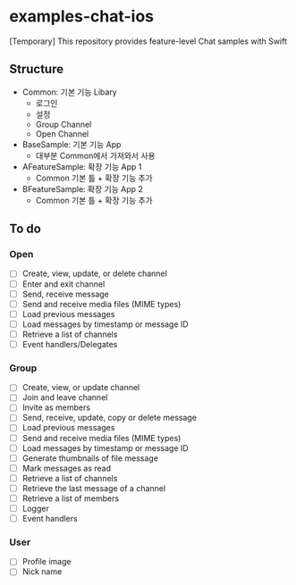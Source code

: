 # examples-chat-ios
[Temporary] This repository provides feature-level Chat samples with Swift

## Structure
- Common: 기본 기능 Libary
  - 로그인
  - 설정
  - Group Channel
  - Open Channel
- BaseSample: 기본 기능 App
  - 대부분 Common에서 가져와서 사용 
- AFeatureSample: 확장 기능 App 1
  - Common 기본 틀 + 확장 기능 추가 
- BFeatureSample: 확장 기능 App 2
  - Common 기본 틀 + 확장 기능 추가 

## To do
### Open
- [ ] Create, view, update, or delete channel
- [ ] Enter and exit channel
- [ ] Send, receive message
- [ ] Send and receive media files (MIME types)
- [ ] Load previous messages
- [ ] Load messages by timestamp or message ID
- [ ] Retrieve a list of channels
- [ ] Event handlers/Delegates

### Group
- [ ] Create, view, or update channel
- [ ] Join and leave channel
- [ ] Invite as members
- [ ] Send, receive, update, copy or delete message
- [ ] Load previous messages
- [ ] Send and receive media files (MIME types)
- [ ] Load messages by timestamp or message ID
- [ ] Generate thumbnails of file message
- [ ] Mark messages as read
- [ ] Retrieve a list of channels
- [ ] Retrieve the last message of a channel
- [ ] Retrieve a list of members
- [ ] Logger
- [ ] Event handlers

### User
- [ ] Profile image
- [ ] Nick name
